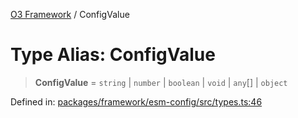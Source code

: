 [O3 Framework](../API.md) / ConfigValue

# Type Alias: ConfigValue

> **ConfigValue** = `string` \| `number` \| `boolean` \| `void` \| `any`[] \| `object`

Defined in: [packages/framework/esm-config/src/types.ts:46](https://github.com/openmrs/openmrs-esm-core/blob/main/packages/framework/esm-config/src/types.ts#L46)
